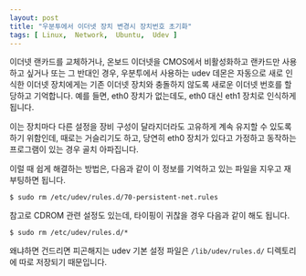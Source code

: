 ```yaml
---
layout: post
title: "우분투에서 이더넷 장치 변경시 장치번호 초기화"
tags: [ Linux,  Network,  Ubuntu,  Udev ]
---
```


이더넷 랜카드를 교체하거나, 온보드 이더넷을 CMOS에서 비활성화하고 랜카드만 사용하고 싶거나 또는 그 반대인 경우, 우분투에서 사용하는 udev 데몬은 자동으로 새로 인식한 이더넷 장치에게는 기존 이더넷 장치와 충돌하지 않도록 새로운 이더넷 번호를 할당하고 기억합니다. 예를 들면, eth0 장치가 없는데도, eth0 대신 eth1 장치로 인식하게 됩니다.

이는 장치마다 다른 설정을 장비 구성이 달라지더라도 고유하게 계속 유지할 수 있도록 하기 위함인데, 때로는 거슬리기도 하고, 당연히 eth0 장치가 있다고 가정하고 동작하는 프로그램이 있는 경우 골치 아파집니다.

이럴 때 쉽게 해결하는 방법은, 다음과 같이 이 정보를 기억하고 있는 파일을 지우고 재부팅하면 됩니다.

    $ sudo rm /etc/udev/rules.d/70-persistent-net.rules

참고로 CDROM 관련 설정도 있는데, 타이핑이 귀찮을 경우 다음과 같이 해도 됩니다.

    $ sudo rm /etc/udev/rules.d/*

왜냐하면 건드리면 피곤해지는 udev 기본 설정 파일은 `/lib/udev/rules.d/` 디렉토리에 따로 저장되기 때문입니다.
